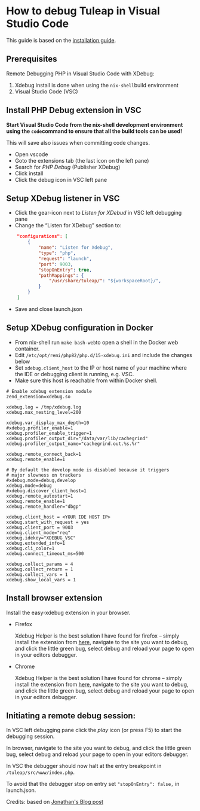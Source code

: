 # How to debug Tuleap in Visual Studio Code

This guide is based on the [installation guide](./install.md).

## Prerequisites

Remote Debugging PHP in Visual Studio Code with XDebug:
1) Xdebug install is done when using the `nix-shell`build environment
2) Visual Studio Code (VSC)

## Install PHP Debug extension in VSC

**Start Visual Studio Code from the nix-shell development environment using the `code`command to ensure that all the build tools can be used!**

This will save also issues when committing code changes.

* Open vscode
* Goto the extensions tab (the last icon on the left pane)
* Search for _PHP Debug_ (Publisher XDebug)
* Click install
* Click the debug icon in VSC left pane

## Setup XDebug listener in VSC

* Click the gear-icon next to _Listen for XDebud_ in VSC left debugging  pane
* Change the “Listen for XDebug” section to:

```JSON
    "configurations": [
        {
            "name": "Listen for Xdebug",
            "type": "php",
            "request": "launch",
            "port": 9003,
            "stopOnEntry": true,
            "pathMappings": {
                "/usr/share/tuleap/": "${workspaceRoot}/",
            }
        }
    ]
```
* Save and close launch.json

## Setup XDebug configuration in Docker

* From nix-shell run `make bash-web`to open a shell in the Docker web container.
* Edit `/etc/opt/remi/php82/php.d/15-xdebug.ini` and include the changes below
* Set `xdebug.client_host` to the IP or host name of your machine where the IDE or debugging client is running, e.g. VSC.
* Make sure this host is reachable from within Docker shell.

```
# Enable xdebug extension module
zend_extension=xdebug.so

xdebug.log = /tmp/xdebug.log
xdebug.max_nesting_level=200

xdebug.var_display_max_depth=10
#xdebug.profiler_enable=1
xdebug.profiler_enable_trigger=1
xdebug.profiler_output_dir="/data/var/lib/cachegrind"
xdebug.profiler_output_name="cachegrind.out.%s.%r"

xdebug.remote_connect_back=1
xdebug.remote_enable=1

# By default the develop mode is disabled because it triggers
# major slowness on trackers
#xdebug.mode=debug,develop
xdebug.mode=debug
#xdebug.discover_client_host=1
xdebug.remote_autostart=1
xdebug.remote_enable=1
xdebug.remote_handler="dbgp"

xdebug.client_host = <YOUR IDE HOST IP>
xdebug.start_with_request = yes
xdebug.client_port = 9003
xdebug.client_mode="req"
xdebug.idekey="XDEBUG_VSC"
xdebug.extended_info=1
xdebug.cli_color=1
xdebug.connect_timeout_ms=500

xdebug.collect_params = 4
xdebug.collect_return = 1
xdebug.collect_vars = 1
xdebug.show_local_vars = 1
```

## Install browser extension

Install the easy-xdebug extension in your browser.

* Firefox

    Xdebug Helper is the best solution I have found for firefox – simply install the extension from [here](https://addons.mozilla.org/en-US/firefox/addon/xdebug-helper-for-firefox/), navigate to the site you want to debug, and click the little green bug, select debug and reload your page to open in your editors debugger.

* Chrome

    Xdebug Helper is the best solution I have found for chrome – simply install the extension from [here](https://chrome.google.com/webstore/detail/xdebug-helper/eadndfjplgieldjbigjakmdgkmoaaaoc?hl=en), navigate to the site you want to debug, and click the little green bug, select debug and reload your page to open in your editors debugger.

## Initiating a remote debug session:

In VSC left debugging pane click the _play_ icon (or press F5) to start the debugging session.

In browser, navigate to the site you want to debug, and click the little green bug, select debug and reload your page to open in your editors debugger.

In VSC the debugger should now halt at the entry breakpoint in `/tuleap/src/www/index.php`.

To avoid that the debugger stop on entry set `"stopOnEntry": false,` in launch.json.

Credits: based on [Jonathan's Blog post](https://jonathansblog.co.uk/remote-debugging-php-in-visual-studio-code-with-xdebug)